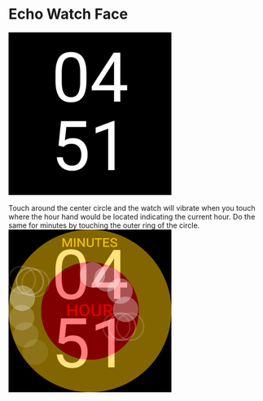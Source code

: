 # Echo Watch Face

![Preview](https://raw.githubusercontent.com/dlmgs/EchoWatchFace/gh-pages/images/preview.png)

Touch around the center circle and the watch will vibrate when you touch where the hour hand would be located indicating the current hour. Do the same for minutes by touching the outer ring of the circle.
![Demonstration](https://raw.githubusercontent.com/dlmgs/EchoWatchFace/gh-pages/images/demo.png)
